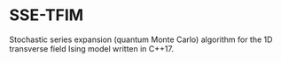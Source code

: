 # SSE-TFIM
Stochastic series expansion (quantum Monte Carlo) algorithm for the 1D transverse field Ising model written in C++17.
